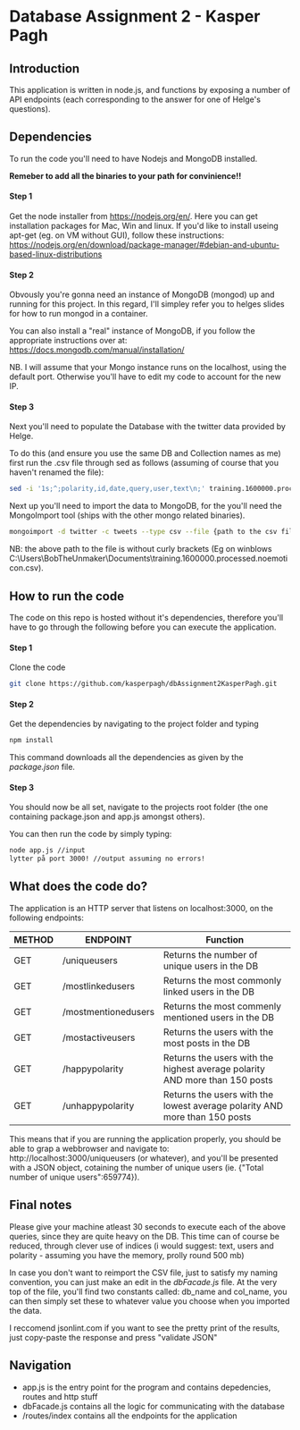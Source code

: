 # Database Assignment 2 - Kasper Pagh

## Introduction

This application is written in node.js, and functions by exposing a number of API endpoints
(each corresponding to the answer for one of Helge's questions).


## Dependencies

To run the code you'll need to have Nodejs and MongoDB installed. 

<b>Remeber to add all the binaries to your path for convinience!!</b>

#### Step 1
Get the node installer from https://nodejs.org/en/. Here you can get installation packages for Mac, Win and linux. 
If you'd like to install useing apt-get (eg. on VM without GUI), 
follow these instructions: https://nodejs.org/en/download/package-manager/#debian-and-ubuntu-based-linux-distributions



#### Step 2
Obvously you're gonna need an instance of MongoDB (mongod) up and running for this project. 
In this regard, I'll simpley refer you to helges slides for how to run mongod in a container. 

You can also install a "real" instance of MongoDB, if you follow the appropriate instructions over at: 
https://docs.mongodb.com/manual/installation/

NB. I will assume that your Mongo instance runs on the localhost, using the default port. Otherwise you'll have to edit my code
to account for the new IP.

#### Step 3
Next you'll need to populate the Database with the twitter data provided by Helge.

To do this (and ensure you use the same DB and Collection names as me) first run the .csv file
through sed as follows (assuming of course that you haven't renamed the file):

```sh
sed -i '1s;^;polarity,id,date,query,user,text\n;' training.1600000.processed.noemoticon.csv
```

Next up you'll need to import the data to MongoDB, for the you'll need the MongoImport tool (ships with the other mongo related binaries).

```sh
mongoimport -d twitter -c tweets --type csv --file {path to the csv file} --headerline
```
NB: the above path to the file is without curly brackets (Eg on winblows C:\Users\BobTheUnmaker\Documents\training.1600000.processed.noemoticon.csv). 

## How to run the code

The code on this repo is hosted without it's dependencies, therefore you'll have to go through the following before you can execute the application.

#### Step 1
Clone the code
```sh
git clone https://github.com/kasperpagh/dbAssignment2KasperPagh.git
```
#### Step 2
Get the dependencies by navigating to the project folder and typing
```sh
npm install
```
This command downloads all the dependencies as given by the <i>package.json</i> file.


#### Step 3
You should now be all set, navigate to the projects root folder (the one containing package.json and app.js amongst others).

You can then run the code by simply typing:

```sh
node app.js //input
lytter på port 3000! //output assuming no errors!
```


## What does the code do?

The application is an HTTP server that listens on localhost:3000, on the following endpoints:


| METHOD | ENDPOINT  | Function |
| --------|----- | ------------- |
| GET | /uniqueusers  | Returns the number of unique users in the DB  |
| GET | /mostlinkedusers  | Returns the most commonly linked users in the DB  |
| GET | /mostmentionedusers | Returns the most commenly mentioned users in the DB  |
| GET | /mostactiveusers | Returns the users with the most posts in the DB  |
| GET | /happypolarity | Returns the users with the highest average polarity AND more than 150 posts  |
| GET | /unhappypolarity | Returns the users with the lowest average polarity AND more than 150 posts  |


This means that if you are running the application properly, you should be able to grap a webbrowser
and navigate to: http://localhost:3000/uniqueusers (or whatever), and you'll be presented with a JSON object, cotaining the
number of unique users (ie. {"Total number of unique users":659774}).


## Final notes

Please give your machine atleast 30 seconds to execute each of the above queries, since they are quite heavy on the DB.
This time can of course be reduced, through clever use of indices (i would suggest: text, users and polarity - assuming you have the memory, prolly round 500 mb)  

In case you don't want to reimport the CSV file, just to satisfy my naming convention, you can just make an edit in the <i>dbFacade.js</i> file.
At the very top of the file, you'll find two constants called: db_name and col_name, you can then simply set these to whatever value 
you choose when you imported the data.

I reccomend jsonlint.com if you want to see the pretty print of the results, just copy-paste the response and press "validate JSON"


## Navigation
- app.js is the entry point for the program and contains depedencies, routes and http stuff
- dbFacade.js contains all the logic for communicating with the database
- /routes/index contains all the endpoints for the application








